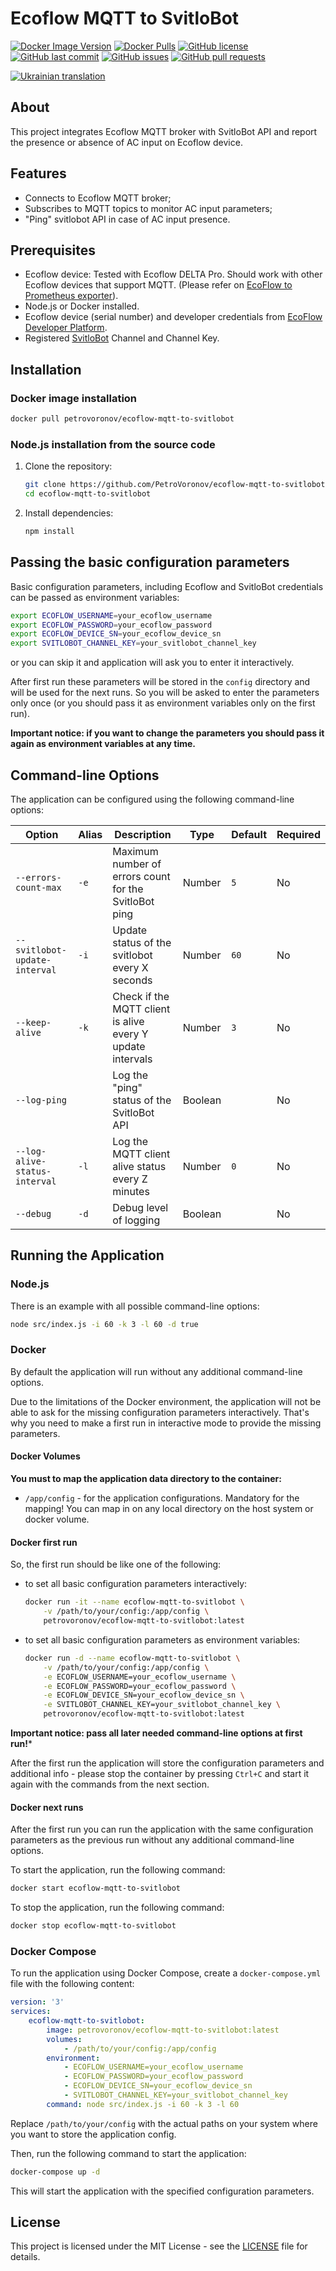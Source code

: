 # Ecoflow MQTT to SvitloBot

[![Docker Image Version](https://img.shields.io/docker/v/petrovoronov/ecoflow-mqtt-to-svitlobot)](https://hub.docker.com/r/petrovoronov/ecoflow-mqtt-to-svitlobot)
[![Docker Pulls](https://img.shields.io/docker/pulls/petrovoronov/ecoflow-mqtt-to-svitlobot)](https://hub.docker.com/r/petrovoronov/ecoflow-mqtt-to-svitlobot)
[![GitHub license](https://img.shields.io/github/license/PetroVoronov/ecoflow-mqtt-to-svitlobot)](LICENSE)
[![GitHub last commit](https://img.shields.io/github/last-commit/PetroVoronov/ecoflow-mqtt-to-svitlobot)](https://github.com/PetroVoronov/ecoflow-mqtt-to-svitlobot/commits/main)
[![GitHub issues](https://img.shields.io/github/issues/PetroVoronov/ecoflow-mqtt-to-svitlobot)](https://github.com/PetroVoronov/ecoflow-mqtt-to-svitlobot/issues)
[![GitHub pull requests](https://img.shields.io/github/issues-pr/PetroVoronov/ecoflow-mqtt-to-svitlobot)](https://github.com/PetroVoronov/ecoflow-mqtt-to-svitlobot/pulls)

[![Ukrainian translation](https://img.shields.io/static/v1?label=Readme&message=Ukrainian&labelColor=1f5fb2&color=fad247)](README-uk.md)

## About

This project integrates Ecoflow MQTT broker with SvitloBot API and report the presence or absence of AC input on Ecoflow device.

## Features

- Connects to Ecoflow MQTT broker;
- Subscribes to MQTT topics to monitor AC input parameters;
- "Ping" svitlobot API in case of AC input presence.

## Prerequisites

- Ecoflow device: Tested with Ecoflow DELTA Pro. Should work with other Ecoflow devices that support MQTT. (Please refer on [EcoFlow to Prometheus exporter](https://github.com/berezhinskiy/ecoflow_exporter)).
- Node.js or Docker installed.
- Ecoflow device (serial number) and developer credentials from [EcoFlow Developer Platform](https://developer.ecoflow.com/).
- Registered [SvitloBot](https://svitlobot.in.ua/) Channel and Channel Key.


## Installation

### Docker image installation

```sh
docker pull petrovoronov/ecoflow-mqtt-to-svitlobot
```

### Node.js installation from the source code

   1. Clone the repository:
        ```sh
        git clone https://github.com/PetroVoronov/ecoflow-mqtt-to-svitlobot.git
        cd ecoflow-mqtt-to-svitlobot
        ```

   2. Install dependencies:
        ```sh
        npm install
        ```

## Passing the basic configuration parameters
Basic configuration parameters, including Ecoflow and SvitloBot credentials can be passed as environment variables:

```sh
export ECOFLOW_USERNAME=your_ecoflow_username
export ECOFLOW_PASSWORD=your_ecoflow_password
export ECOFLOW_DEVICE_SN=your_ecoflow_device_sn
export SVITLOBOT_CHANNEL_KEY=your_svitlobot_channel_key
```

or you can skip it and application will ask you to enter it interactively.

After first run these parameters will be stored in the `config` directory and will be used for the next runs.
So you will be asked to enter the parameters only once (or you should pass it as environment variables only on the first run).

**Important notice: if you want to change the parameters you should pass it again as environment variables at any time.**

## Command-line Options

The application can be configured using the following command-line options:

| Option                          | Alias | Description                                                                                     | Type    | Default | Required |
|---------------------------------|-------|-------------------------------------------------------------------------------------------------|---------|---------|----------|
| `--errors-count-max`            | `-e`  | Maximum number of errors count for the SvitloBot ping                                           | Number  | `5`     | No       |
| `--svitlobot-update-interval`   | `-i`  | Update status of the svitlobot every X seconds                                                  | Number  | `60`    | No       |
| `--keep-alive`                  | `-k`  | Check if the MQTT client is alive every Y update intervals                                      | Number  | `3`     | No       |
| `--log-ping`                    |       | Log the "ping" status of the SvitloBot API                                                      | Boolean |         | No       |
| `--log-alive-status-interval`   | `-l`  | Log the MQTT client alive status every Z minutes                                                | Number  | `0`     | No       |
| `--debug`                       | `-d`  | Debug level of logging                                                                          | Boolean |         | No       |

## Running the Application

### Node.js

There is an example with all possible command-line options:

```sh
node src/index.js -i 60 -k 3 -l 60 -d true
```

### Docker

By default the application will run without any additional command-line options.

Due to the limitations of the Docker environment, the application will not be able to ask for the missing configuration parameters interactively. That's why you need to make a first run in interactive mode to provide the missing parameters.

#### Docker Volumes

**You must to map the application data directory to the container:**
- `/app/config` - for the application configurations. Mandatory for the mapping!
You can map in on any local directory on the host system or docker volume.

#### Docker first run

So, the first run should be like one of the following:
- to set all basic configuration parameters interactively:
    ```sh
    docker run -it --name ecoflow-mqtt-to-svitlobot \
        -v /path/to/your/config:/app/config \
        petrovoronov/ecoflow-mqtt-to-svitlobot:latest
    ```

- to set all basic configuration parameters as environment variables:
    ```sh
    docker run -d --name ecoflow-mqtt-to-svitlobot \
        -v /path/to/your/config:/app/config \
        -e ECOFLOW_USERNAME=your_ecoflow_username \
        -e ECOFLOW_PASSWORD=your_ecoflow_password \
        -e ECOFLOW_DEVICE_SN=your_ecoflow_device_sn \
        -e SVITLOBOT_CHANNEL_KEY=your_svitlobot_channel_key \
        petrovoronov/ecoflow-mqtt-to-svitlobot:latest
    ```

**Important notice: pass all later needed command-line options at first run!***

After the first run the application will store the configuration parameters and additional info - please stop the container by pressing `Ctrl+C` and start it again with the commands from the next section.

#### Docker next runs

After the first run you can run the application with the same configuration parameters as the previous run without any additional command-line options.

To start the application, run the following command:

```sh
docker start ecoflow-mqtt-to-svitlobot
```

To stop the application, run the following command:

```sh
docker stop ecoflow-mqtt-to-svitlobot
```

### Docker Compose

To run the application using Docker Compose, create a `docker-compose.yml` file with the following content:

```yaml
version: '3'
services:
    ecoflow-mqtt-to-svitlobot:
        image: petrovoronov/ecoflow-mqtt-to-svitlobot:latest
        volumes:
            - /path/to/your/config:/app/config
        environment:
            - ECOFLOW_USERNAME=your_ecoflow_username
            - ECOFLOW_PASSWORD=your_ecoflow_password
            - ECOFLOW_DEVICE_SN=your_ecoflow_device_sn
            - SVITLOBOT_CHANNEL_KEY=your_svitlobot_channel_key
        command: node src/index.js -i 60 -k 3 -l 60
```

Replace `/path/to/your/config` with the actual paths on your system where you want to store the application config.

Then, run the following command to start the application:

```sh
docker-compose up -d
```

This will start the application with the specified configuration parameters.

## License

This project is licensed under the MIT License - see the [LICENSE](LICENSE) file for details.
